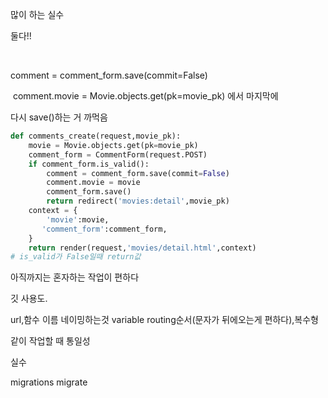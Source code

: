 많이 하는 실수

<form action="{% url "movies:create" %}" method="POST">
    둘다!!

​    

comment = comment_form.save(commit=False)

​    comment.movie = Movie.objects.get(pk=movie_pk) 에서 마지막에 

다시 save()하는 거 까먹음





```python
def comments_create(request,movie_pk):
    movie = Movie.objects.get(pk=movie_pk)
    comment_form = CommentForm(request.POST)
    if comment_form.is_valid():
        comment = comment_form.save(commit=False)
        comment.movie = movie
        comment_form.save()
        return redirect('movies:detail',movie_pk)
    context = {
        'movie':movie,
       'comment_form':comment_form, 
    }
    return render(request,'movies/detail.html',context)
# is_valid가 False일때 return값 
```

아직까지는 혼자하는 작업이 편하다

깃 사용도.

url,함수 이름 네이밍하는것 variable routing순서(문자가 뒤에오는게 편하다),복수형

같이 작업할 때 통일성



<form action="{% url "movies:comments_delete" movie_pk comment_pk  %}" method="POST"> 실수

migrations migrate